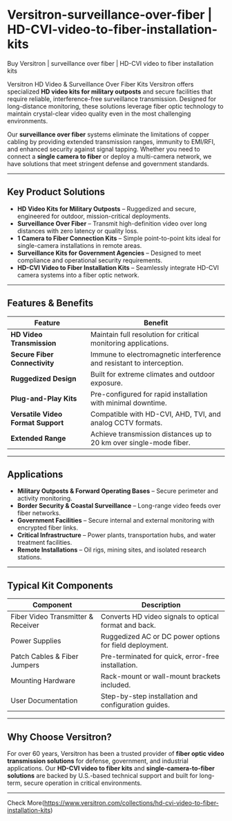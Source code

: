 # Versitron-surveillance-over-fiber | HD-CVI-video-to-fiber-installation-kits

Buy Versitron | surveillance over fiber | HD-CVI video to fiber installation kits

Versitron HD Video & Surveillance Over Fiber Kits
Versitron offers specialized **HD video kits for military outposts** and secure facilities that require reliable, interference-free surveillance transmission. Designed for long-distance monitoring, these solutions leverage fiber optic technology to maintain crystal-clear video quality even in the most challenging environments.

Our **surveillance over fiber** systems eliminate the limitations of copper cabling by providing extended transmission ranges, immunity to EMI/RFI, and enhanced security against signal tapping. Whether you need to connect a **single camera to fiber** or deploy a multi-camera network, we have solutions that meet stringent defense and government standards.

---

## Key Product Solutions

- **HD Video Kits for Military Outposts** – Ruggedized and secure, engineered for outdoor, mission-critical deployments.  
- **Surveillance Over Fiber** – Transmit high-definition video over long distances with zero latency or quality loss.  
- **1 Camera to Fiber Connection Kits** – Simple point-to-point kits ideal for single-camera installations in remote areas.  
- **Surveillance Kits for Government Agencies** – Designed to meet compliance and operational security requirements.  
- **HD-CVI Video to Fiber Installation Kits** – Seamlessly integrate HD-CVI camera systems into a fiber optic network.  

---

## Features & Benefits

| Feature                            | Benefit                                                                     |
|------------------------------------|------------------------------------------------------------------------------|
| **HD Video Transmission**          | Maintain full resolution for critical monitoring applications.              |
| **Secure Fiber Connectivity**      | Immune to electromagnetic interference and resistant to interception.      |
| **Ruggedized Design**               | Built for extreme climates and outdoor exposure.                            |
| **Plug-and-Play Kits**              | Pre-configured for rapid installation with minimal downtime.                |
| **Versatile Video Format Support**  | Compatible with HD-CVI, AHD, TVI, and analog CCTV formats.                  |
| **Extended Range**                  | Achieve transmission distances up to 20 km over single-mode fiber.          |

---

## Applications

- **Military Outposts & Forward Operating Bases** – Secure perimeter and activity monitoring.  
- **Border Security & Coastal Surveillance** – Long-range video feeds over fiber networks.  
- **Government Facilities** – Secure internal and external monitoring with encrypted fiber links.  
- **Critical Infrastructure** – Power plants, transportation hubs, and water treatment facilities.  
- **Remote Installations** – Oil rigs, mining sites, and isolated research stations.  

---

## Typical Kit Components

| Component                          | Description                                                                 |
|------------------------------------|-----------------------------------------------------------------------------|
| Fiber Video Transmitter & Receiver | Converts HD video signals to optical format and back.                       |
| Power Supplies                     | Ruggedized AC or DC power options for field deployment.                     |
| Patch Cables & Fiber Jumpers       | Pre-terminated for quick, error-free installation.                          |
| Mounting Hardware                  | Rack-mount or wall-mount brackets included.                                 |
| User Documentation                 | Step-by-step installation and configuration guides.                         |

---

## Why Choose Versitron?

For over 60 years, Versitron has been a trusted provider of **fiber optic video transmission solutions** for defense, government, and industrial applications. Our **HD-CVI video to fiber kits** and **single-camera-to-fiber solutions** are backed by U.S.-based technical support and built for long-term, secure operation in critical environments.

---

Check More(https://www.versitron.com/collections/hd-cvi-video-to-fiber-installation-kits)
